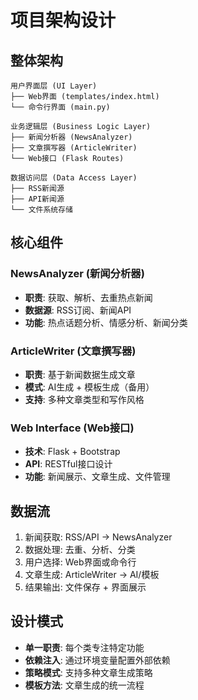 # 项目架构设计

## 整体架构
```
用户界面层 (UI Layer)
├── Web界面 (templates/index.html)
└── 命令行界面 (main.py)

业务逻辑层 (Business Logic Layer)
├── 新闻分析器 (NewsAnalyzer)
├── 文章撰写器 (ArticleWriter)
└── Web接口 (Flask Routes)

数据访问层 (Data Access Layer)
├── RSS新闻源
├── API新闻源
└── 文件系统存储
```

## 核心组件

### NewsAnalyzer (新闻分析器)
- **职责**: 获取、解析、去重热点新闻
- **数据源**: RSS订阅、新闻API
- **功能**: 热点话题分析、情感分析、新闻分类

### ArticleWriter (文章撰写器)
- **职责**: 基于新闻数据生成文章
- **模式**: AI生成 + 模板生成（备用）
- **支持**: 多种文章类型和写作风格

### Web Interface (Web接口)
- **技术**: Flask + Bootstrap
- **API**: RESTful接口设计
- **功能**: 新闻展示、文章生成、文件管理

## 数据流
1. 新闻获取: RSS/API → NewsAnalyzer
2. 数据处理: 去重、分析、分类
3. 用户选择: Web界面或命令行
4. 文章生成: ArticleWriter → AI/模板
5. 结果输出: 文件保存 + 界面展示

## 设计模式
- **单一职责**: 每个类专注特定功能
- **依赖注入**: 通过环境变量配置外部依赖
- **策略模式**: 支持多种文章生成策略
- **模板方法**: 文章生成的统一流程